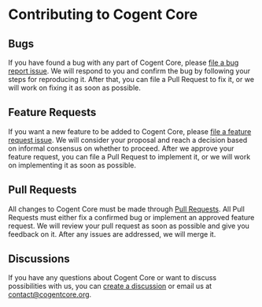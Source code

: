 # Contributing to Cogent Core

## Bugs

If you have found a bug with any part of Cogent Core, please [file a bug report issue](https://github.com/cogentcore/cogent/issues/new?assignees=&labels=bug&projects=&template=bug_report.yml). We will respond to you and confirm the bug by following your steps for reproducing it. After that, you can file a Pull Request to fix it, or we will work on fixing it as soon as possible.

## Feature Requests

If you want a new feature to be added to Cogent Core, please [file a feature request issue](https://github.com/cogentcore/cogent/issues/new?assignees=&labels=enhancement&projects=&template=feature_request.yml). We will consider your proposal and reach a decision based on informal consensus on whether to proceed. After we approve your feature request, you can file a Pull Request to implement it, or we will work on implementing it as soon as possible.

## Pull Requests

All changes to Cogent Core must be made through [Pull Requests](https://github.com/cogentcore/cogent/pulls). All Pull Requests must either fix a confirmed bug or implement an approved feature request. We will review your pull request as soon as possible and give you feedback on it. After any issues are addressed, we will merge it.

## Discussions

If you have any questions about Cogent Core or want to discuss possibilities with us, you can [create a discussion](https://github.com/cogentcore/cogent/discussions/new/choose) or email us at contact@cogentcore.org.
